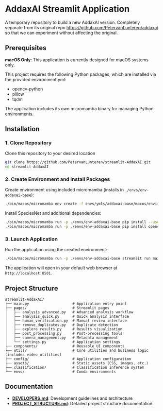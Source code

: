 # AddaxAI Streamlit Application

A temporary repository to build a new AddaxAI version. Completely separate from its original repo https://github.com/PetervanLunteren/addaxai so that we can experiment without affecting the original.

## Prerequisites

**macOS Only**: This application is currently designed for macOS systems only.

This project requires the following Python packages, which are installed via the provided environment.yml:

- opencv-python
- pillow
- tqdm

The application includes its own micromamba binary for managing Python environments.

## Installation

### 1. Clone Repository

Clone this repository to your desired location
```bash
git clone https://github.com/PetervanLunteren/streamlit-AddaxAI.git
cd streamlit-AddaxAI
```

### 2. Create Environment and Install Packages

Create environment using included micromamba (installs in `./envs/env-addaxai-base`):
```bash
./bin/macos/micromamba env create -f envs/ymls/addaxai-base/macos/environment.yml --prefix ./envs/env-addaxai-base -y
```

Install SpeciesNet and additional dependencies:
```bash
./bin/macos/micromamba run -p ./envs/env-addaxai-base pip install --use-pep517 speciesnet==5.0.2
./bin/macos/micromamba run -p ./envs/env-addaxai-base pip install opencv-python pillow tqdm
```

### 3. Launch Application

Run the application using the created environment:
```bash
./bin/macos/micromamba run -p ./envs/env-addaxai-base streamlit run main.py
```

The application will open in your default web browser at `http://localhost:8501`.

## Project Structure

```
streamlit-AddaxAI/
├── main.py                    # Application entry point
├── pages/                     # Streamlit pages
│   ├── analysis_advanced.py   # Advanced analysis workflow
│   ├── analysis_quick.py      # Quick analysis interface
│   ├── human_verification.py  # Manual review interface
│   ├── remove_duplicates.py   # Duplicate detection
│   ├── explore_results.py     # Results visualization
│   ├── post_processing.py     # Post-processing tools
│   ├── camera_management.py   # Metadata management
│   └── settings.py            # Application settings
├── components/                # Reusable UI components
├── utils/                     # Core utilities and business logic (includes video utilities)
├── config/                    # Application configuration
├── assets/                    # Static assets (CSS, images, etc.)
├── classification/            # Classification inference system
└── envs/                      # Conda environments
```

## Documentation

- **[DEVELOPERS.md](DEVELOPERS.md)**: Development guidelines and architecture
- **[PROJECT_STRUCTURE.md](PROJECT_STRUCTURE.md)**: Detailed project structure documentation
